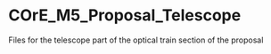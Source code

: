 # COrE_M5_Proposal_Telescope
Files for the telescope part of the optical train section of the proposal
